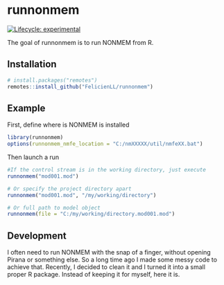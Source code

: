 
<!-- README.md is generated from README.Rmd. Please edit that file -->

# runnonmem

<!-- badges: start -->

[![Lifecycle:
experimental](https://img.shields.io/badge/lifecycle-experimental-orange.svg)](https://lifecycle.r-lib.org/articles/stages.html#experimental)
<!-- badges: end -->

The goal of runnonmem is to run NONMEM from R.

## Installation

``` r
# install.packages("remotes")
remotes::install_github("FelicienLL/runnonmem")
```

## Example

First, define where is NONMEM is installed

``` r
library(runnonmem)
options(runnonmem_nmfe_location = "C:/nmXXXXX/util/nmfeXX.bat")
```

Then launch a run

``` r
#If the control stream is in the working directory, just execute
runnonmem("mod001.mod")

# Or specify the project directory apart
runnonmem("mod001.mod", "/my/working/directory")

# Or full path to model object
runnonmem(file = "C:/my/working/directory.mod001.mod")
```

## Development

I often need to run NONMEM with the snap of a finger, without opening
Pirana or something else. So a long time ago I made some messy code to
achieve that. Recently, I decided to clean it and I turned it into a
small proper R package. Instead of keeping it for myself, here it is.
